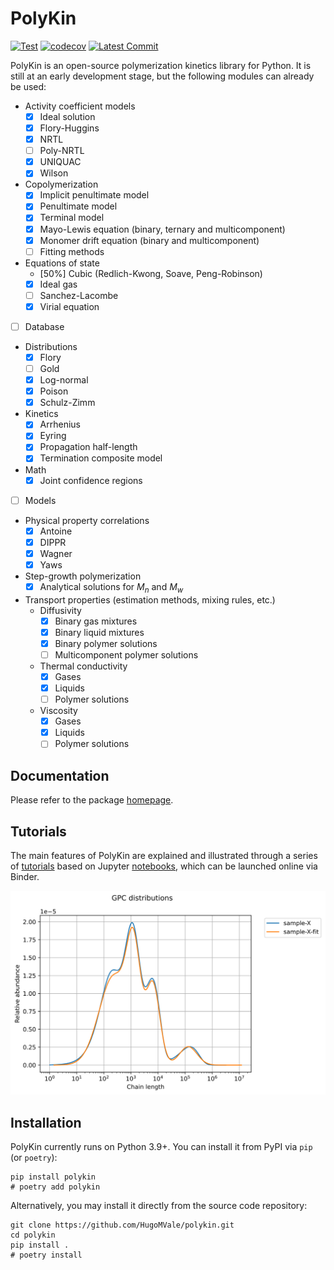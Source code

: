 # PolyKin

[![Test](https://github.com/HugoMVale/polykin/actions/workflows/test.yml/badge.svg)](https://github.com/HugoMVale/polykin/actions)
[![codecov](https://codecov.io/gh/HugoMVale/polykin/branch/main/graph/badge.svg?token=QfqQLX2rHx)](https://codecov.io/gh/HugoMVale/polykin)
[![Latest Commit](https://img.shields.io/github/last-commit/HugoMVale/polykin)](https://img.shields.io/github/last-commit/HugoMVale/polykin)

PolyKin is an open-source polymerization kinetics library for Python. It is still at an early
development stage, but the following modules can already be used:

- Activity coefficient models
  - [x] Ideal solution
  - [x] Flory-Huggins
  - [x] NRTL
  - [ ] Poly-NRTL
  - [x] UNIQUAC
  - [x] Wilson
- Copolymerization
  - [x] Implicit penultimate model
  - [x] Penultimate model
  - [x] Terminal model
  - [x] Mayo-Lewis equation (binary, ternary and multicomponent)
  - [x] Monomer drift equation (binary and multicomponent)
  - [ ] Fitting methods
- Equations of state
  - [50%] Cubic (Redlich-Kwong, Soave, Peng-Robinson)
  - [x] Ideal gas
  - [ ] Sanchez-Lacombe
  - [x] Virial equation
- [ ] Database
- Distributions
  - [x] Flory
  - [ ] Gold
  - [x] Log-normal
  - [x] Poison
  - [x] Schulz-Zimm
- Kinetics
  - [x] Arrhenius
  - [x] Eyring
  - [x] Propagation half-length
  - [x] Termination composite model
- Math
  - [x] Joint confidence regions
- [ ] Models
- Physical property correlations
  - [x] Antoine
  - [x] DIPPR
  - [x] Wagner
  - [x] Yaws
- Step-growth polymerization
  - [x] Analytical solutions for $M_n$ and $M_w$
- Transport properties (estimation methods, mixing rules, etc.)
  - Diffusivity
    - [x] Binary gas mixtures
    - [x] Binary liquid mixtures
    - [x] Binary polymer solutions
    - [ ] Multicomponent polymer solutions  
  - Thermal conductivity
    - [x] Gases
    - [x] Liquids
    - [ ] Polymer solutions
  - Viscosity
    - [x] Gases
    - [x] Liquids
    - [ ] Polymer solutions

## Documentation

Please refer to the package [homepage](https://hugomvale.github.io/polykin/).

## Tutorials

The main features of PolyKin are explained and illustrated through a series of [tutorials](https://hugomvale.github.io/polykin/tutorials/) based on Jupyter [notebooks](https://github.com/HugoMVale/polykin/tree/main/docs/tutorials),
which can be launched online via Binder.

<p align="center">
  <a href="https://github.com/HugoMVale/polykin">
  <img src="https://raw.githubusercontent.com/HugoMVale/polykin/8e54e0b492b4dd782c2fe92b52f617dda71a29b3/docs/deconvolution.svg" width=600 alt="MWD of a polymer blend">
  </a>
</p>

## Installation

PolyKin currently runs on Python 3.9+. You can install it from PyPI via `pip` (or `poetry`):

```console
pip install polykin
# poetry add polykin
```

Alternatively, you may install it directly from the source code repository:

```console
git clone https://github.com/HugoMVale/polykin.git
cd polykin
pip install . 
# poetry install
```
